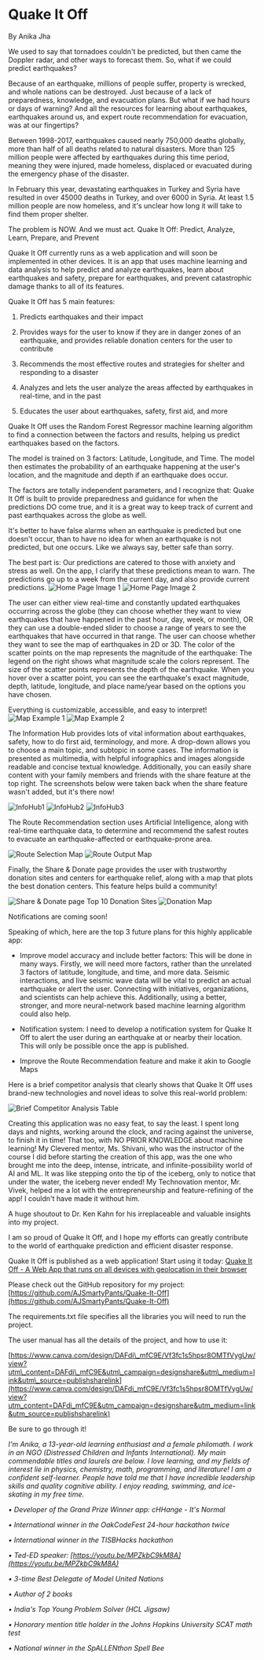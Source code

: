 # **Quake It Off**

By Anika Jha

We used to say that tornadoes couldn't be predicted, but then came the Doppler radar, and other ways to forecast them. So, what if we could predict earthquakes?

Because of an earthquake, millions of people suffer, property is wrecked, and whole nations can be destroyed. Just because of a lack of preparedness, knowledge, and evacuation plans. But what if we had hours or days of warning? And all the resources for learning about earthquakes, earthquakes around us, and expert route recommendation for evacuation, was at our fingertips?

Between 1998-2017, earthquakes caused nearly 750,000 deaths globally, more than half of all deaths related to natural disasters. More than 125 million people were affected by earthquakes during this time period, meaning they were injured, made homeless, displaced or evacuated during the emergency phase of the disaster.

In February this year, devastating earthquakes in Turkey and Syria have resulted in over 45000 deaths in Turkey, and over 6000 in Syria. At least 1.5 million people are now homeless, and it's unclear how long it will take to find them proper shelter.

The problem is NOW. And we must act. Quake It Off: Predict, Analyze, Learn, Prepare, and Prevent

Quake It Off currently runs as a web application and will soon be implemented in other devices. It is an app that uses machine learning and data analysis to help predict and analyze earthquakes, learn about earthquakes and safety, prepare for earthquakes, and prevent catastrophic damage thanks to all of its features.

Quake It Off has 5 main features:

1. Predicts earthquakes and their impact

2. Provides ways for the user to know if they are in danger zones of an earthquake, and provides reliable donation centers for the user to contribute

3. Recommends the most effective routes and strategies for shelter and responding to a disaster

4. Analyzes and lets the user analyze the areas affected by earthquakes in real-time, and in the past

5. Educates the user about earthquakes, safety, first aid, and more

Quake It Off uses the Random Forest Regressor machine learning algorithm to find a connection between the factors and results, helping us predict earthquakes based on the factors.

The model is trained on 3 factors: Latitude, Longitude, and Time. The model then estimates the probability of an earthquake happening at the user's location, and the magnitude and depth if an earthquake does occur.

The factors are totally independent parameters, and I recognize that: Quake It Off is built to provide preparedness and guidance for when the predictions DO come true, and it is a great way to keep track of current and past earthquakes across the globe as well.

It's better to have false alarms when an earthquake is predicted but one doesn't occur, than to have no idea for when an earthquake is not predicted, but one occurs. Like we always say, better safe than sorry.

The best part is: Our predictions are catered to those with anxiety and stress as well. On the app, I clarify that these predictions mean to warn.
The predictions go up to a week from the current day, and also provide current predictions.
![Home Page Image 1](https://github.com/AJSmartyPants/Quake-It-Off/blob/main/Images/HomePage1.png?raw=true)
![Home Page Image 2](https://github.com/AJSmartyPants/Quake-It-Off/blob/main/Images/HomePage2.png?raw=true)

The user can either view real-time and constantly updated earthquakes occurring across the globe (they can choose whether they want to view earthquakes that have happened in the past hour, day, week, or month), OR they can use a double-ended slider to choose a range of years to see the earthquakes that have occurred in that range. The user can choose whether they want to see the map of earthquakes in 2D or 3D. The color of the scatter points on the map represents the magnitude of the earthquake: The legend on the right shows what magnitude scale the colors represent. The size of the scatter points represents the depth of the earthquake. When you hover over a scatter point, you can see the earthquake's exact magnitude, depth, latitude, longitude, and place name/year based on the options you have chosen.

Everything is customizable, accessible, and easy to interpret! 
![Map Example 1](https://github.com/AJSmartyPants/Quake-It-Off/blob/main/Images/Map1.png?raw=true)
![Map Example 2](https://github.com/AJSmartyPants/Quake-It-Off/blob/main/Images/Map2.png?raw=true)

The Information Hub provides lots of vital information about earthquakes, safety, how to do first aid, terminology, and more. A drop-down allows you to choose a main topic, and subtopic in some cases. The information is presented as multimedia, with helpful infographics and images alongside readable and concise textual knowledge. Additionally, you can easily share content with your family members and friends with the share feature at the top right. The screenshots below were taken back when the share feature wasn't added, but it's there now!

![InfoHub1](https://github.com/AJSmartyPants/Quake-It-Off/blob/main/Images/InfoHub1.png?raw=true) 
![InfoHub2](https://github.com/AJSmartyPants/Quake-It-Off/blob/main/Images/InfoHub2.png?raw=true)
![InfoHub3](https://github.com/AJSmartyPants/Quake-It-Off/blob/main/Images/InfoHub3.png?raw=true)

The Route Recommendation section uses Artificial Intelligence, along with real-time earthquake data, to determine and recommend the safest routes to evacuate an earthquake-affected or earthquake-prone area.

![Route Selection Map](https://github.com/AJSmartyPants/Quake-It-Off/blob/main/Images/Route1.png?raw=true)
![Route Output Map](https://github.com/AJSmartyPants/Quake-It-Off/blob/main/Images/Route2.png?raw=true)

Finally, the Share & Donate page provides the user with trustworthy donation sites and centers for earthquake relief, along with a map that plots the best donation centers. This feature helps build a community!

![Share & Donate page Top 10 Donation Sites](https://github.com/AJSmartyPants/Quake-It-Off/blob/main/Images/ShareDonate1.png?raw=true)
![Donation Map](https://github.com/AJSmartyPants/Quake-It-Off/blob/main/Images/ShareDonate2.png?raw=true)

Notifications are coming soon!

Speaking of which, here are the top 3 future plans for this highly applicable app:
 - Improve model accuracy and include better factors: This will be done in many ways. Firstly, we will need more factors, rather than the unrelated 3 factors of latitude, longitude, and time, and more data. Seismic interactions, and live seismic wave data will be vital to predict an actual earthquake or alert the user. Connecting with initiatives, organizations, and scientists can help achieve this. Additionally, using a better, stronger, and more neural-network based machine learning algorithm could also help.

- Notification system: I need to develop a notification system for Quake It Off to alert the user during an earthquake at or nearby their location. This will only be possible once the app is published.

- Improve the Route Recommendation feature and make it akin to Google Maps

Here is a brief competitor analysis that clearly shows that Quake It Off uses brand-new technologies and novel ideas to solve this real-world problem:

![Brief Competitor Analysis Table](https://github.com/AJSmartyPants/Quake-It-Off/blob/main/Images/CompetitorAnalysis.png?raw=true)

Creating this application was no easy feat, to say the least. I spent long days and nights, working around the clock, and racing against the universe, to finish it in time! That too, with NO PRIOR KNOWLEDGE about machine learning! My Clevered mentor, Ms. Shivani, who was the instructor of the course I did before starting the creation of this app, was the one who brought me into the deep, intense, intricate, and infinite-possibility world of AI and ML. It was like stepping onto the tip of the iceberg, only to notice that under the water, the iceberg never ended!
My Technovation mentor, Mr. Vivek, helped me a lot with the entrepreneurship and feature-refining of the app! I couldn't have made it without him.

A huge shoutout to Dr. Ken Kahn for his irreplaceable and valuable insights into my project.

I am so proud of Quake It Off, and I hope my efforts can greatly contribute to the world of earthquake prediction and efficient disaster response.

Quake It Off is published as a web application! Start using it today:
[Quake It Off - A Web App that runs on all devices with geolocation in their browser](https://quakeitoff.streamlit.app/)

Please check out the GitHub repository for my project:
[https://github.com/AJSmartyPants/Quake-It-Off](https://github.com/AJSmartyPants/Quake-It-Off)

The requirements.txt file specifies all the libraries you will need to run the project.

The user manual has all the details of the project, and how to use it:

[https://www.canva.com/design/DAFdi\_mfC9E/Vf3fc1s5hpsr8OMTfVygUw/view?utm\_content=DAFdi\_mfC9E&utm\_campaign=designshare&utm\_medium=link&utm\_source=publishsharelink](https://www.canva.com/design/DAFdi_mfC9E/Vf3fc1s5hpsr8OMTfVygUw/view?utm_content=DAFdi_mfC9E&utm_campaign=designshare&utm_medium=link&utm_source=publishsharelink)

Be sure to go through it!

*I'm Anika, a 13-year-old learning enthusiast and a female philomath. I work in an NGO (Distressed Children and Infants International). My main commendable titles and laurels are below. I love learning, and my fields of interest lie in physics, chemistry, math, programming, and literature! I am a confident self-learner. People have told me that I have incredible leadership skills and quality cognitive ability. I enjoy reading, swimming, and ice-skating in my free time.*

*• Developer of the Grand Prize Winner app: cHHange - It's Normal*

*• International winner in the OakCodeFest 24-hour hackathon twice*

*• International winner in the TISBHacks hackathon*

*• Ted-ED speaker: [https://youtu.be/MPZkbC9kM8A](https://youtu.be/MPZkbC9kM8A)*

*• 3-time Best Delegate of Model United Nations*

*• Author of 2 books*

*• India's Top Young Problem Solver (HCL Jigsaw)*

*• Honorary mention title holder in the Johns Hopkins University SCAT math test*

*• National winner in the SpALLENthon Spell Bee*
